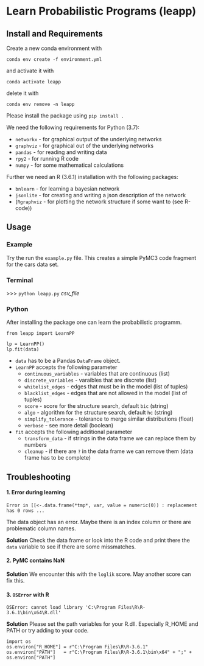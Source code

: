 # Learn Probabilistic Programs (leapp)

## Install and Requirements
Create a new conda environment with

    conda env create -f environment.yml
    
and activate it with

    conda activate leapp
    
delete it with

    conda env remove -n leapp

Please install the package using `pip install .`

We need the following requirements for Python (3.7):

- `networkx` - for graphical output of the underlying networks
- `graphviz` - for graphical out of the underlying networks
- `pandas` - for reading and writing data
- `rpy2` - for running R code 
- `numpy` - for some mathematical calculations

Further we need an R (3.6.1) installation with the following packages:

- `bnlearn` - for learning a bayesian network
- `jsonlite` - for creating and writing a json description of the network
- (`Rgraphviz` - for plotting the network structure if some want to (see R-code))

## Usage

### Example
Try the run the `example.py` file. This creates a simple PyMC3 code fragment for the cars data set. 


### Terminal
\>\>\> `python leapp.py` _csv\_file_

### Python
After installing the package one can learn the probabilistic programm. 
```
from leapp import LearnPP

lp = LearnPP()
lp.fit(data)
```

- `data` has to be a Pandas `DataFrame` object.
- `LearnPP` accepts the following parameter
    - `continuous_variables` - variables that are continuous (list) 
    - `discrete_variables` - varaibles that are discrete (list)
    - `whitelist_edges` - edges that must be in the model (list of tuples)
    - `blacklist_edges` - edges that are not allowed in the model (list of tuples)
    - `score` - score for the structure search, default `bic` (string)
    - `algo` - algorithm for the structure search, default `hc` (string)
    - `simplify_tolerance` - tolerance to merge similar distributions (float)
    - `verbose` - see more detail (boolean)
- `fit` accepts the following additional parameter
    - `transform_data` - if strings in the data frame we can replace them by numbers
    - `cleanup` - if there are `?` in the data frame we can remove them (data frame has to be complete)

## Troubleshooting
#### 1. Error during learning 
`Error in [[<-.data.frame(*tmp*, var, value = numeric(0)) : replacement has 0 rows ...`

The data object has an error. Maybe there is an index column or there are problematic column names. 

**Solution** Check the data frame or look into the R code and print there the `data` variable to see if there are some missmatches.

#### 2. PyMC contains NaN
**Solution** We encounter this with the `loglik` score. May another score can fix this. 

#### 3. `OSError` with R
`OSError: cannot load library 'C:\Program Files\R\R-3.6.1\bin\x64\R.dll'`

**Solution** Please set the path variables for your R.dll. Especially R_HOME and PATH or try adding to your code.
```
import os
os.environ["R_HOME"] = r"C:\Program Files\R\R-3.6.1"
os.environ["PATH"]   = r"C:\Program Files\R\R-3.6.1\bin\x64" + ";" + os.environ["PATH"]
```